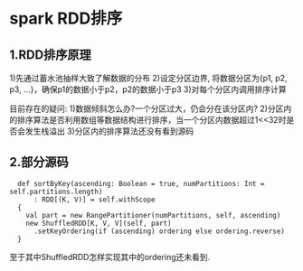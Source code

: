 # spark RDD排序

## 1.RDD排序原理
1)先通过蓄水池抽样大致了解数据的分布
2)设定分区边界, 将数据分区为{p1, p2, p3, ...}，确保p1的数据小于p2，p2的数据小于p3 
3)对每个分区内调用排序计算

目前存在的疑问: 
1)数据倾斜怎么办?一个分区过大，仍会分在该分区内?
2)分区内的排序算法是否利用数组等数据结构进行排序，当一个分区内数据超过1<<32时是否会发生栈溢出
3)分区内的排序算法还没有看到源码

## 2.部分源码
```
  def sortByKey(ascending: Boolean = true, numPartitions: Int = self.partitions.length)
      : RDD[(K, V)] = self.withScope
  {
    val part = new RangePartitioner(numPartitions, self, ascending)
    new ShuffledRDD[K, V, V](self, part)
      .setKeyOrdering(if (ascending) ordering else ordering.reverse)
  }
```
至于其中ShuffledRDD怎样实现其中的ordering还未看到.


